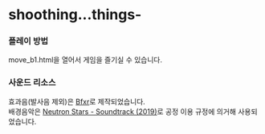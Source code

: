 # shoothing...things-
### 플레이 방법
move_b1.html을 열어서 게임을 즐기실 수 있습니다.
### 사운드 리소스
효과음(발사음 제외)은 [Bfxr](https://www.bfxr.net,"bfxr")로 제작되었습니다.  
배경음악은 [Neutron Stars - Soundtrack (2019)](https://www.youtube.com/watch?v=5ZZxysTW-N4,"musicLink")로 공정 이용 규정에 의거해 사용되었습니다.
